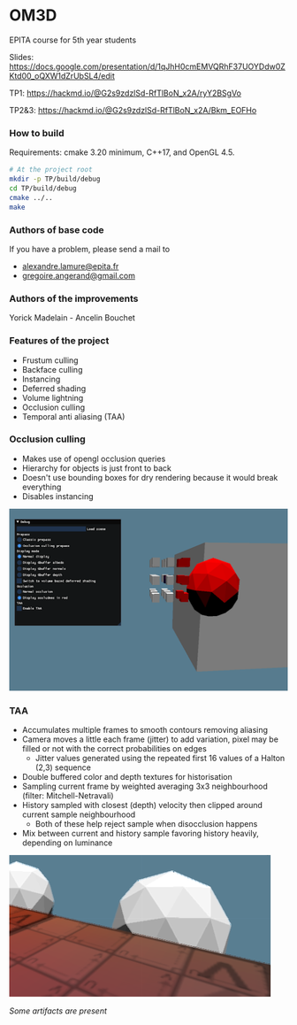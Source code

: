 # OM3D
EPITA course for 5th year students

Slides: https://docs.google.com/presentation/d/1qJhH0cmEMVQRhF37UOYDdw0ZKtd00_oQXW1dZrUbSL4/edit

TP1: https://hackmd.io/@G2s9zdzlSd-RfTlBoN_x2A/ryY2BSgVo

TP2&3: https://hackmd.io/@G2s9zdzlSd-RfTlBoN_x2A/Bkm_EOFHo


### How to build
Requirements: cmake 3.20 minimum, C++17, and OpenGL 4.5.
```bash
# At the project root
mkdir -p TP/build/debug
cd TP/build/debug
cmake ../..
make
```

### Authors of base code
If you have a problem, please send a mail to
- alexandre.lamure@epita.fr
- gregoire.angerand@gmail.com

### Authors of the improvements

Yorick Madelain - Ancelin Bouchet

### Features of the project

* Frustum culling
* Backface culling
* Instancing
* Deferred shading
* Volume lightning
* Occlusion culling
* Temporal anti aliasing (TAA)

### Occlusion culling

* Makes use of opengl occlusion queries
* Hierarchy for objects is just front to back
* Doesn't use bounding boxes for dry rendering because it would break everything
* Disables instancing

![occlusion](TP/data/occlusion_test.png)

### TAA

* Accumulates multiple frames to smooth contours removing aliasing
* Camera moves a little each frame (jitter) to add variation, pixel may be filled or not with the correct probabilities on edges
  * Jitter values generated using the repeated first 16 values of a Halton (2,3) sequence
* Double buffered color and depth textures for historisation
* Sampling current frame by weighted averaging 3x3 neighbourhood (filter: Mitchell-Netravali)
* History sampled with closest (depth) velocity then clipped around current sample neighbourhood
  * Both of these help reject sample when disocclusion happens
* Mix between current and history sample favoring history heavily, depending on luminance

![taa](TP/data/taa_test.png)

*Some artifacts are present*
